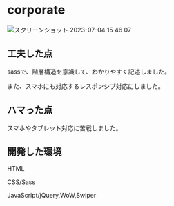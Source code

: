 # corporate
![スクリーンショット 2023-07-04 15 46 07](https://github.com/n-tsuyoshi/corporate/assets/133200934/684b6d27-e027-4d71-ad01-cd93a55f210c)

## 工夫した点
sassで、階層構造を意識して、わかりやすく記述しました。

また、スマホにも対応するレスポンシブ対応にしました。

## ハマった点
スマホやタブレット対応に苦戦しました。

## 開発した環境
HTML

CSS/Sass

JavaScript/jQuery,WoW,Swiper
